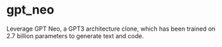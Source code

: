 # gpt_neo
 Leverage GPT Neo, a GPT3 architecture clone, which has been trained on 2.7 billion parameters to generate text and code.
